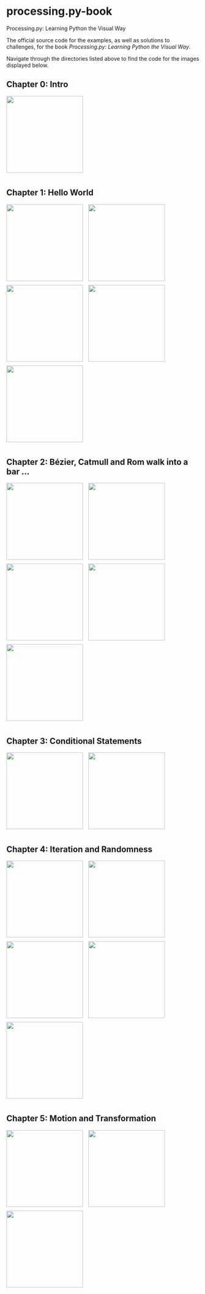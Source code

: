 # processing.py-book
Processing.py: Learning Python the Visual Way

The official source code for the examples, as well as solutions to challenges, for the book *Processing.py: Learning Python the Visual Way*.

Navigate through the directories listed above to find the code for the images displayed below.

<style>
img {height: 200px; padding: 0 10px 10px 0;}
</style>

## Chapter 0: Intro

<img src="img/ch0-digital_aquatics.png" style="height: 200px; padding: 0 10px 10px 0;" />

## Chapter 1: Hello World

![](img/ch1-disk_space_analyzer.png)
![](img/ch1-hello_world.png)
![](img/ch1-primitives_2d.png)
![](img/ch1-rainbow.png)
![](img/ch1-variables.png)

## Chapter 2: Bézier, Catmull and Rom walk into a bar ...

![](img/ch2-curves.png)
![](img/ch2-python_logo.png)
![](img/ch2-strings.png)
![](img/ch2-typography.png)
![](img/ch2-vertices.png)

## Chapter 3: Conditional Statements

![](img/ch3-conditional_statements.png)
![](img/ch3-four_square.png)

## Chapter 4: Iteration and Randomness

![](img/ch4-concentric_circles.png)
![](img/ch4-for_loop.png)
![](img/ch4-for_loop_patterns.png)
![](img/ch4-random_functions.png)
![](img/ch4-truchet_tiles.png)

## Chapter 5: Motion and Transformation

![](img/ch5-dvd_screensaver.png)
![](img/ch5-global_variables.png)
![](img/ch5-perceiving_motion.png)
